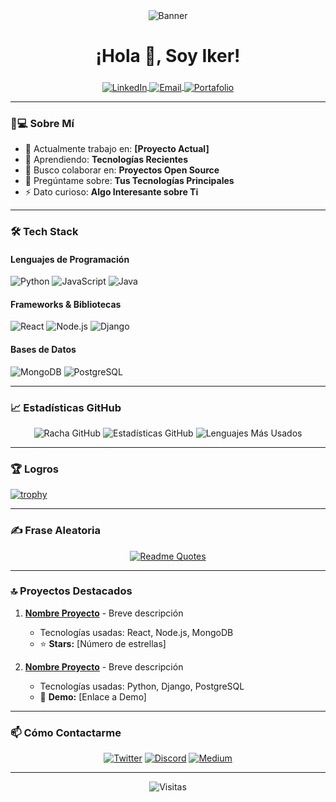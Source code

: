 <!-- Encabezado con banner -->
<div align="center">
  <img src="https://raw.githubusercontent.com/tu-usuario/tu-repositorio/main/banner.png" alt="Banner" />
</div>

<!-- Título y contacto -->
<h1 align="center">¡Hola 👋, Soy Iker!</h1>
<h3 align="center"></h3>

<p align="center">
  <a href="https://linkedin.com/in/tu-linkedin" target="blank">
    <img align="center" src="https://img.shields.io/badge/LinkedIn-0077B5?style=for-the-badge&logo=linkedin&logoColor=white" alt="LinkedIn"/>
  </a>
  <a href="mailto:tu-email@example.com">
    <img align="center" src="https://img.shields.io/badge/Gmail-D14836?style=for-the-badge&logo=gmail&logoColor=white" alt="Email"/>
  </a>
  <a href="https://tu-portafolio.com">
    <img align="center" src="https://img.shields.io/badge/Portafolio-FF4088?style=for-the-badge&logo=hugo&logoColor=white" alt="Portafolio"/>
  </a>
</p>

---

### 👨💻 Sobre Mí

- 🔭 Actualmente trabajo en: **[Proyecto Actual]**
- 🌱 Aprendiendo: **Tecnologías Recientes**
- 👯 Busco colaborar en: **Proyectos Open Source**
- 💬 Pregúntame sobre: **Tus Tecnologías Principales**
- ⚡ Dato curioso: **Algo Interesante sobre Ti**

---

### 🛠 Tech Stack

#### Lenguajes de Programación
![Python](https://img.shields.io/badge/Python-3776AB?style=for-the-badge&logo=python&logoColor=white)
![JavaScript](https://img.shields.io/badge/JavaScript-F7DF1E?style=for-the-badge&logo=javascript&logoColor=black)
![Java](https://img.shields.io/badge/Java-ED8B00?style=for-the-badge&logo=openjdk&logoColor=white)

#### Frameworks & Bibliotecas
![React](https://img.shields.io/badge/React-20232A?style=for-the-badge&logo=react&logoColor=61DAFB)
![Node.js](https://img.shields.io/badge/Node.js-339933?style=for-the-badge&logo=nodedotjs&logoColor=white)
![Django](https://img.shields.io/badge/Django-092E20?style=for-the-badge&logo=django&logoColor=white)

#### Bases de Datos
![MongoDB](https://img.shields.io/badge/MongoDB-47A248?style=for-the-badge&logo=mongodb&logoColor=white)
![PostgreSQL](https://img.shields.io/badge/PostgreSQL-316192?style=for-the-badge&logo=postgresql&logoColor=white)

---

### 📈 Estadísticas GitHub

<p align="center">
  <img src="https://github-readme-streak-stats.herokuapp.com/?user=IKER1208&theme=dark" alt="Racha GitHub" />
  
  <img src="https://github-readme-stats.vercel.app/api?username=IKER1208&show_icons=true&theme=radical" alt="Estadísticas GitHub" />
  
  <img src="https://github-readme-stats.vercel.app/api/top-langs/?username=IKER1208&layout=compact&theme=vision-friendly-dark" alt="Lenguajes Más Usados" />
</p>

---

### 🏆 Logros

[![trophy](https://github-profile-trophy.vercel.app/?username=IKER1208&theme=onedark&row=1)](https://github.com/ryo-ma/github-profile-trophy)

---

### ✍️ Frase Aleatoria

<div align="center">
  
[![Readme Quotes](https://quotes-github-readme.vercel.app/api?type=horizontal&theme=dark)](https://github.com/piyushsuthar/github-readme-quotes)

</div>

---

### 🔝 Proyectos Destacados

1. **[Nombre Proyecto](https://github.com/IKER1208/Integradora)** - Breve descripción
   - Tecnologías usadas: React, Node.js, MongoDB
   - ⭐ **Stars:** [Número de estrellas]

2. **[Nombre Proyecto](https://github.com/IKER1208/Parking)** - Breve descripción
   - Tecnologías usadas: Python, Django, PostgreSQL
   - 🚀 **Demo:** [Enlace a Demo]

---

### 📫 Cómo Contactarme

<div align="center">

[![Twitter](https://img.shields.io/badge/Twitter-1DA1F2?style=for-the-badge&logo=twitter&logoColor=white)](https://twitter.com/tu-usuario)
[![Discord](https://img.shields.io/badge/Discord-5865F2?style=for-the-badge&logo=discord&logoColor=white)](https://discord.com/users/tu-id)
[![Medium](https://img.shields.io/badge/Medium-12100E?style=for-the-badge&logo=medium&logoColor=white)](https://medium.com/@tu-usuario)

</div>

---

<div align="center">
  
![Visitas](https://komarev.com/ghpvc/?username=tu-usuario&color=blueviolet&style=flat)
  
</div>
